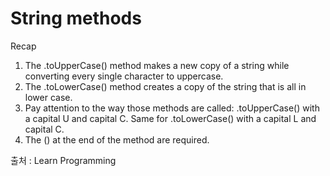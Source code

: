 # String methods

Recap
1. The .toUpperCase() method makes a new copy of a string 
while converting every single character to uppercase.
2. The .toLowerCase() method creates a copy of the string that is all in lower case.
3. Pay attention to the way those methods are called: 
.toUpperCase() with a capital U and capital C. Same for
.toLowerCase() with a capital L and capital C.
4. The () at the end of the method are required.

출처 : Learn Programming
